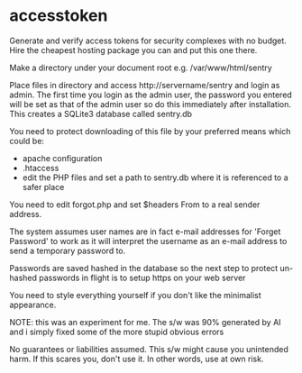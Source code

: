 # accesstoken
Generate and verify access tokens for security complexes with no budget. Hire the cheapest hosting package you can and put this one there.

Make a directory under your document root e.g. /var/www/html/sentry

Place files in directory and access http://servername/sentry and login as admin.
The first time you login as the admin user, the password you entered will be set as that of the admin user so do this immediately after installation.
This creates a SQLite3 database called sentry.db

You need to protect downloading of this file by your preferred means which could be:
- apache configuration
- .htaccess
- edit the PHP files and set a path to sentry.db where it is referenced to a safer place

You need to edit forgot.php and set $headers From to a real sender address.

The system assumes user names are in fact e-mail addresses for 'Forget Password' to work as it will interpret the username as an e-mail address to send a temporary password to.

Passwords are saved hashed in the database so the next step to protect un-hashed passwords in flight is to setup https on your web server

You need to style everything yourself if you don't like the minimalist appearance.

NOTE: this was an experiment for me. The s/w was 90% generated by AI and i simply fixed some of the more stupid obvious errors

No guarantees or liabilities assumed. This s/w might cause you unintended harm. If this scares you, don't use it. In other words, use at own risk.
